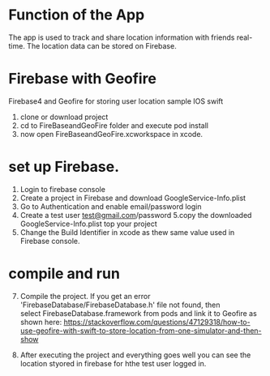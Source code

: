 # Function of the App
The app is used to track and share location information with friends real-time. The location data can be stored on Firebase. 


# Firebase with Geofire
Firebase4 and Geofire for storing user location sample IOS swift

1. clone or download project
2. cd to FireBaseandGeoFire folder and execute pod install
3. now open FireBaseandGeoFire.xcworkspace in xcode.
# set up Firebase.
1. Login to firebase console
2. Create a project in Firebase and download  GoogleService-Info.plist
3. Go to Authentication and enable email/password login
4. Create a test user test@gmail.com/password
5.copy the downloaded GoogleService-Info.plist top your project
6. Change the Build Identifier in xcode as thew same value used in Firebase console.

# compile and run

7. Compile the project. If you get an error 'FirebaseDatabase/FirebaseDatabase.h' file not found, then  
select FirebaseDatabase.framework from pods and link it to Geofire as shown here: https://stackoverflow.com/questions/47129318/how-to-use-geofire-with-swift-to-store-location-from-one-simulator-and-then-show

8. After executing the project and everything goes well you can see the location styored in firebase for hthe test user logged in.




